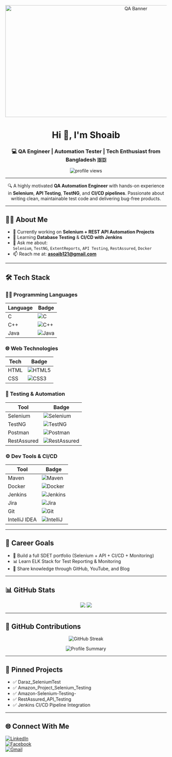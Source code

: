 <p align="center">
  <img src="https://imgs.search.brave.com/0YLUlopiM1wo2VYS3CVhiWWdliRMwRpTdqVR9T1218w/rs:fit:860:0:0:0/g:ce/aHR0cHM6Ly9zdC5k/ZXBvc2l0cGhvdG9z/LmNvbS8xNzQ1MDk4/LzM0NjAvaS80NTAv/ZGVwb3NpdHBob3Rv/c18zNDYwMTA3OS1z/dG9jay1waG90by1x/dWFsaXR5LWFzc3Vy/YW5jZS5qcGc" alt="QA Banner"  width="800" height="350"/>
</p>


<h1 align="center">Hi 👋, I'm Shoaib</h1>
<h3 align="center">💻 QA Engineer | Automation Tester | Tech Enthusiast from Bangladesh 🇧🇩</h3>

<p align="center">
  <img src="https://komarev.com/ghpvc/?username=asoaib121&color=0e75b6" alt="profile views" />
</p>

---

<p align="center">
  🔍 A highly motivated <strong>QA Automation Engineer</strong> with hands-on experience in <strong>Selenium</strong>, <strong>API Testing</strong>, <strong>TestNG</strong>, and <strong>CI/CD pipelines</strong>.  
  Passionate about writing clean, maintainable test code and delivering bug-free products.
</p>

---

## 🧑‍💻 About Me
- 🔭 Currently working on **Selenium + REST API Automation Projects**
- 🌱 Learning **Database Testing** & **CI/CD with Jenkins**
- 💬 Ask me about:  
  `Selenium`, `TestNG`, `ExtentReports`, `API Testing`, `RestAssured`, `Docker`
- 📫 Reach me at: **asoaib121@gmail.com**

---

## 🛠️ Tech Stack

### 👨‍💻 Programming Languages
| Language | Badge |
|----------|-------|
| C | ![C](https://img.shields.io/badge/C-00599C?style=for-the-badge&logo=c&logoColor=white) |
| C++ | ![C++](https://img.shields.io/badge/C++-00599C?style=for-the-badge&logo=c%2B%2B&logoColor=white) |
| Java | ![Java](https://img.shields.io/badge/Java-ED8B00?style=for-the-badge&logo=java&logoColor=white) |

### 🌐 Web Technologies
| Tech | Badge |
|------|-------|
| HTML | ![HTML5](https://img.shields.io/badge/HTML5-E34F26?style=for-the-badge&logo=html5&logoColor=white) |
| CSS | ![CSS3](https://img.shields.io/badge/CSS3-1572B6?style=for-the-badge&logo=css3&logoColor=white) |

### 🧪 Testing & Automation
| Tool | Badge |
|------|-------|
| Selenium | ![Selenium](https://img.shields.io/badge/Selenium-43B02A?style=for-the-badge&logo=selenium&logoColor=white) |
| TestNG | ![TestNG](https://img.shields.io/badge/TestNG-%23FF6F00.svg?style=for-the-badge&logo=apache&logoColor=white) |
| Postman | ![Postman](https://img.shields.io/badge/Postman-black?style=for-the-badge&logo=postman) |
| RestAssured | ![RestAssured](https://img.shields.io/badge/RestAssured-%23323330.svg?style=for-the-badge&logo=java) |

### ⚙️ Dev Tools & CI/CD
| Tool | Badge |
|------|-------|
| Maven | ![Maven](https://img.shields.io/badge/Maven-%23004080.svg?style=for-the-badge&logo=apache&logoColor=white) |
| Docker | ![Docker](https://img.shields.io/badge/Docker-0db7ed?style=for-the-badge&logo=docker&logoColor=white) |
| Jenkins | ![Jenkins](https://img.shields.io/badge/Jenkins-F46D01?style=for-the-badge&logo=jenkins&logoColor=white) |
| Jira | ![Jira](https://img.shields.io/badge/Jira-0052CC?style=for-the-badge&logo=jira&logoColor=white) |
| Git | ![Git](https://img.shields.io/badge/Git-F05032?style=for-the-badge&logo=git&logoColor=white) |
| IntelliJ IDEA | ![IntelliJ](https://img.shields.io/badge/IntelliJIDEA-000000?style=for-the-badge&logo=intellijidea&logoColor=white) |

---

## 🎯 Career Goals
- 🚀 Build a full SDET portfolio (Selenium + API + CI/CD + Monitoring)
- 📊 Learn ELK Stack for Test Reporting & Monitoring
- 📖 Share knowledge through GitHub, YouTube, and Blog

---

## 📊 GitHub Stats
<p align="center">
  <img src="https://github-readme-stats.vercel.app/api?username=asoaib121&show_icons=true&theme=radical" />
  <img src="https://github-readme-stats.vercel.app/api/top-langs/?username=asoaib121&layout=compact&theme=radical" />
</p>

---

## 🧩 GitHub Contributions

<p align="center">
  <img src="https://github-readme-streak-stats.herokuapp.com/?user=asoaib121&theme=radical" alt="GitHub Streak" />
</p>

<p align="center">
  <img src="https://github-profile-summary-cards.vercel.app/api/cards/profile-details?username=asoaib121&theme=radical" alt="Profile Summary" />
</p>

---

## 📌 Pinned Projects
- ✅ Daraz_SeleniumTest
- ✅ Amazon_Project_Selenium_Testing
- ✅ Amazon-Selenium-Testing-
- ✅ RestAssured_API_Testing
- ✅ Jenkins CI/CD Pipeline Integration

---

## 🌐 Connect With Me
[![LinkedIn](https://img.shields.io/badge/LinkedIn-blue?style=for-the-badge&logo=linkedin&logoColor=white)](https://www.linkedin.com/in/shoaib121/)  
[![Facebook](https://img.shields.io/badge/Facebook-blue?style=for-the-badge&logo=facebook&logoColor=white)](https://www.facebook.com/m.meshoaib121)  
[![Gmail](https://img.shields.io/badge/Gmail-red?style=for-the-badge&logo=gmail&logoColor=white)](mailto:asoaib121@gmail.com)

